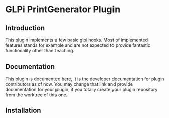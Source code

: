 # GLPi PrintGenerator Plugin

## Introduction

This plugin implements a few basic glpi hooks.
Most of implemented features stands for example and are not
expected to provide fantastic functionality other than teaching.

## Documentation

This plugin is documented [here](https://github.com/pluginsGLPI/glpi-example-plugin/wiki),
It is the developer documentation for plugin contributors as of now.
You may change that link and provide documentation for your plugin,
if you totally create your plugin repository from the worktree of this one.

## Installation

